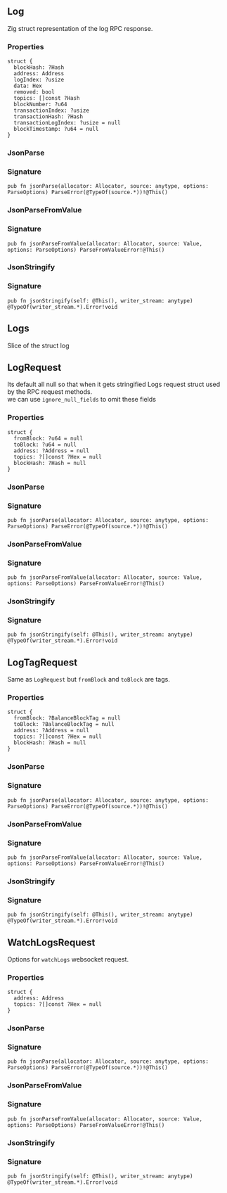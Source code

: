 ## Log

Zig struct representation of the log RPC response.

### Properties

```zig
struct {
  blockHash: ?Hash
  address: Address
  logIndex: ?usize
  data: Hex
  removed: bool
  topics: []const ?Hash
  blockNumber: ?u64
  transactionIndex: ?usize
  transactionHash: ?Hash
  transactionLogIndex: ?usize = null
  blockTimestamp: ?u64 = null
}
```

### JsonParse
### Signature

```zig
pub fn jsonParse(allocator: Allocator, source: anytype, options: ParseOptions) ParseError(@TypeOf(source.*))!@This()
```

### JsonParseFromValue
### Signature

```zig
pub fn jsonParseFromValue(allocator: Allocator, source: Value, options: ParseOptions) ParseFromValueError!@This()
```

### JsonStringify
### Signature

```zig
pub fn jsonStringify(self: @This(), writer_stream: anytype) @TypeOf(writer_stream.*).Error!void
```

## Logs

Slice of the struct log

## LogRequest

Its default all null so that when it gets stringified
Logs request struct used by the RPC request methods.\
we can use `ignore_null_fields` to omit these fields

### Properties

```zig
struct {
  fromBlock: ?u64 = null
  toBlock: ?u64 = null
  address: ?Address = null
  topics: ?[]const ?Hex = null
  blockHash: ?Hash = null
}
```

### JsonParse
### Signature

```zig
pub fn jsonParse(allocator: Allocator, source: anytype, options: ParseOptions) ParseError(@TypeOf(source.*))!@This()
```

### JsonParseFromValue
### Signature

```zig
pub fn jsonParseFromValue(allocator: Allocator, source: Value, options: ParseOptions) ParseFromValueError!@This()
```

### JsonStringify
### Signature

```zig
pub fn jsonStringify(self: @This(), writer_stream: anytype) @TypeOf(writer_stream.*).Error!void
```

## LogTagRequest

Same as `LogRequest` but `fromBlock` and
`toBlock` are tags.

### Properties

```zig
struct {
  fromBlock: ?BalanceBlockTag = null
  toBlock: ?BalanceBlockTag = null
  address: ?Address = null
  topics: ?[]const ?Hex = null
  blockHash: ?Hash = null
}
```

### JsonParse
### Signature

```zig
pub fn jsonParse(allocator: Allocator, source: anytype, options: ParseOptions) ParseError(@TypeOf(source.*))!@This()
```

### JsonParseFromValue
### Signature

```zig
pub fn jsonParseFromValue(allocator: Allocator, source: Value, options: ParseOptions) ParseFromValueError!@This()
```

### JsonStringify
### Signature

```zig
pub fn jsonStringify(self: @This(), writer_stream: anytype) @TypeOf(writer_stream.*).Error!void
```

## WatchLogsRequest

Options for `watchLogs` websocket request.

### Properties

```zig
struct {
  address: Address
  topics: ?[]const ?Hex = null
}
```

### JsonParse
### Signature

```zig
pub fn jsonParse(allocator: Allocator, source: anytype, options: ParseOptions) ParseError(@TypeOf(source.*))!@This()
```

### JsonParseFromValue
### Signature

```zig
pub fn jsonParseFromValue(allocator: Allocator, source: Value, options: ParseOptions) ParseFromValueError!@This()
```

### JsonStringify
### Signature

```zig
pub fn jsonStringify(self: @This(), writer_stream: anytype) @TypeOf(writer_stream.*).Error!void
```

